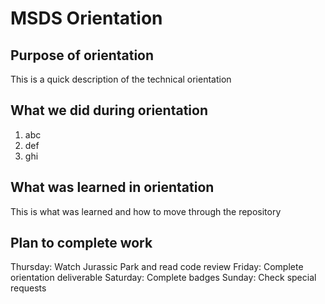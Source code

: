 # MSDS Orientation

## Purpose of orientation
This is a quick description of the technical orientation

## What we did during orientation
1. abc
2. def
3. ghi

## What was learned in orientation
This is what was learned and how to move through the repository

## Plan to complete work

Thursday: Watch Jurassic Park and read code review
Friday: Complete orientation deliverable
Saturday: Complete badges
Sunday: Check special requests
